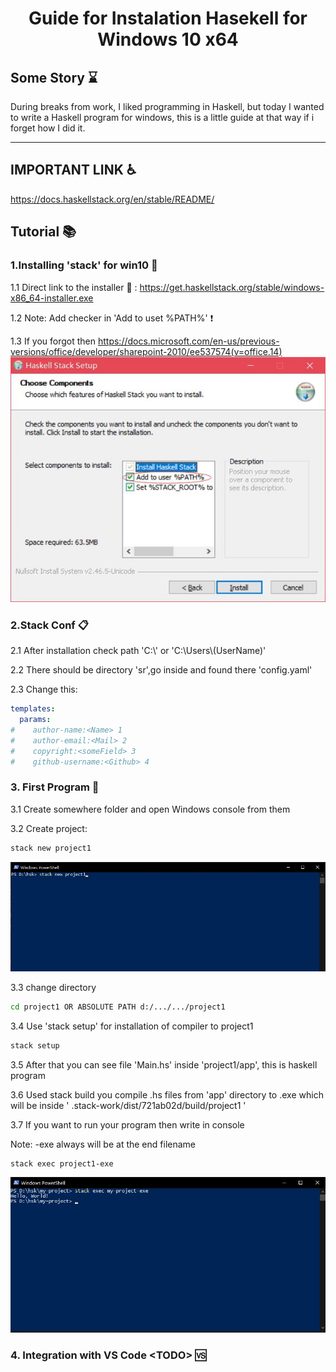 # <center>Guide for Instalation Hasekell for Windows 10 x64</center>

## Some Story :hourglass:

During breaks from work, I liked programming in Haskell, but today I wanted to write a Haskell program for windows, this is a little guide at that way if i forget how I did it.

---

## IMPORTANT LINK :wheelchair:

<https://docs.haskellstack.org/en/stable/README/>

## Tutorial :books:

### 1.Installing 'stack' for win10 :arrows_counterclockwise:

1.1 Direct link to the installer :link: : <https://get.haskellstack.org/stable/windows-x86_64-installer.exe>

1.2 Note: Add checker in 'Add to uset %PATH%' :heavy_exclamation_mark:

1.3 If you forgot then <https://docs.microsoft.com/en-us/previous-versions/office/developer/sharepoint-2010/ee537574(v=office.14)>
![Installer](/assets/installer.png)

### 2.Stack Conf :clipboard:

2.1 After installation check path 'C:\\' or 'C:\Users\\(UserName)'

2.2 There should be directory 'sr',go inside and found there 'config.yaml'

2.3 Change this:

```yaml
templates:
  params:
#    author-name:<Name> 1
#    author-email:<Mail> 2
#    copyright:<someField> 3
#    github-username:<Github> 4
```

### 3. First Program :page_with_curl:

3.1 Create somewhere folder and open Windows console from them

3.2 Create project:

```bash
stack new project1
```

![Shell1](/assets/shell1.jpg)

3.3 change directory

```bash
cd project1 OR ABSOLUTE PATH d:/.../.../project1
```

3.4 Use 'stack setup' for installation of compiler to project1

```bash
stack setup
```

3.5 After that you can see file 'Main.hs' inside 'project1/app', this is haskell program

3.6 Used stack build you compile .hs files from 'app' directory to .exe which will be inside ' .stack-work/dist/721ab02d/build/project1 '

3.7 If you want to run your program then write in console

Note: -exe always will be at the end filename

```bash
stack exec project1-exe
```

![Shell1](/assets/shell2.jpg)

### 4. Integration with VS Code \<TODO\> :vs:
